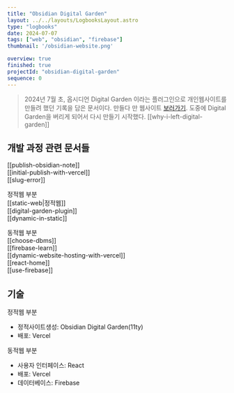 ```yaml
---
title: "Obsidian Digital Garden"
layout: ../../layouts/LogbooksLayout.astro
type: "logbooks"
date: 2024-07-07
tags: ["web", "obsidian", "firebase"]
thumbnail: '/obsidian-website.png'

overview: true
finished: true
projectId: "obsidian-digital-garden"
sequence: 0
---
```

> 2024년 7월 초, 옵시디언 Digital Garden 이라는 플러그인으로 개인웹사이트를 만들려 했던 기록을 담은 문서이다. 만들다 만 웹사이트 [보러가기](https://my-digital-garden-j85qme5ny-solmis-projects-683e2410.vercel.app/). 도중에 Digital Garden을 버리게 되어서 다시 만들기 시작했다. [[why-i-left-digital-garden]]

## 개발 과정 관련 문서들
[[publish-obsidian-note]]  
[[initial-publish-with-vercel]]  
[[slug-error]]  

정적웹 부분  
[[static-web|정적웹]]  
[[digital-garden-plugin]]  
[[dynamic-in-static]]

동적웹 부분  
[[choose-dbms]]  
[[firebase-learn]]  
[[dynamic-website-hosting-with-vercel]]  
[[react-home]]  
[[use-firebase]]  

## 기술
정적웹 부분
- 정적사이트생성: Obsidian Digital Garden(11ty)
-  배포: Vercel  

동적웹 부분  
- 사용자 인터페이스: React
- 배포: Vercel
- 데이터베이스: Firebase